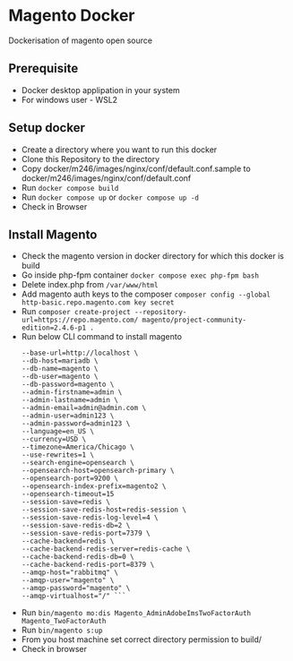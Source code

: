 # Magento Docker
Dockerisation of magento open source

## Prerequisite
- Docker desktop applipation in your system
- For windows user - WSL2

## Setup docker
- Create a directory where you want to run this docker
- Clone this Repository to the directory
- Copy docker/m246/images/nginx/conf/default.conf.sample to docker/m246/images/nginx/conf/default.conf
- Run `docker compose build`
- Run `docker compose up` or `docker compose up -d`
- Check in Browser

## Install Magento 
- Check the magento version in docker directory for which this docker is build
- Go inside php-fpm container `docker compose exec php-fpm bash`
- Delete index.php from `/var/www/html`
- Add magento auth keys to the composer `composer config --global http-basic.repo.magento.com key secret`
- Run `composer create-project --repository-url=https://repo.magento.com/ magento/project-community-edition=2.4.6-p1 .`
- Run below CLI command to install magento
    ``` bin/magento setup:install \
    --base-url=http://localhost \
    --db-host=mariadb \
    --db-name=magento \
    --db-user=magento \
    --db-password=magento \
    --admin-firstname=admin \
    --admin-lastname=admin \
    --admin-email=admin@admin.com \
    --admin-user=admin123 \
    --admin-password=admin123 \
    --language=en_US \
    --currency=USD \
    --timezone=America/Chicago \
    --use-rewrites=1 \
    --search-engine=opensearch \
    --opensearch-host=opensearch-primary \
    --opensearch-port=9200 \
    --opensearch-index-prefix=magento2 \
    --opensearch-timeout=15
    --session-save=redis \
    --session-save-redis-host=redis-session \
    --session-save-redis-log-level=4 \
    --session-save-redis-db=2 \
    --session-save-redis-port=7379 \
    --cache-backend=redis \
    --cache-backend-redis-server=redis-cache \
    --cache-backend-redis-db=0 \
    --cache-backend-redis-port=8379 \
    --amqp-host="rabbitmq" \
    --amqp-user="magento" \
    --amqp-password="magento" \
    --amqp-virtualhost="/" ```

- Run `bin/magento mo:dis Magento_AdminAdobeImsTwoFactorAuth Magento_TwoFactorAuth`
- Run `bin/magento s:up`
- From you host machine set correct directory permission to build/ 
- Check in browser